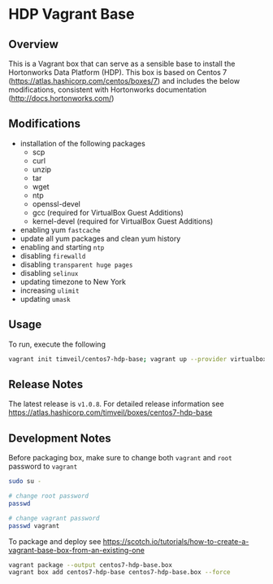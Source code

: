 # HDP Vagrant Base

## Overview

This is a Vagrant box that can serve as a sensible base to install the Hortonworks Data Platform (HDP).  This box is based on Centos 7 (https://atlas.hashicorp.com/centos/boxes/7) and includes the below 
 modifications, consistent with Hortonworks documentation (http://docs.hortonworks.com/)

## Modifications

* installation of the following packages
  * scp
  * curl
  * unzip
  * tar
  * wget
  * ntp
  * openssl-devel
  * gcc (required for VirtualBox Guest Additions)
  * kernel-devel (required for VirtualBox Guest Additions)
* enabling yum `fastcache`
* update all yum packages and clean yum history
* enabling and starting `ntp`
* disabling `firewalld`
* disabling `transparent huge pages`
* disabling `selinux`
* updating timezone to New York
* increasing `ulimit`
* updating `umask`

## Usage

To run, execute the following

```bash
vagrant init timveil/centos7-hdp-base; vagrant up --provider virtualbox
```

## Release Notes

The latest release is `v1.0.8`.  For detailed release information see https://atlas.hashicorp.com/timveil/boxes/centos7-hdp-base

## Development Notes

Before packaging box, make sure to change both `vagrant` and `root` password to `vagrant`

```bash
sudo su -

# change root password
passwd 

# change vagrant password
passwd vagrant
```

To package and deploy see https://scotch.io/tutorials/how-to-create-a-vagrant-base-box-from-an-existing-one

```bash
vagrant package --output centos7-hdp-base.box
vagrant box add centos7-hdp-base centos7-hdp-base.box --force
```


